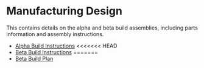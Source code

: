# Manufacturing Design

This contains details on the alpha and beta build assemblies, including parts information and assembly instructions. 

* [Alpha Build Instructions](Alpha_Build_Instructions)
<<<<<<< HEAD
* [Beta Build Instructions](Beta_Build_Instructions)
=======
* [Beta Build Plan](Beta_Build_Instructions)
